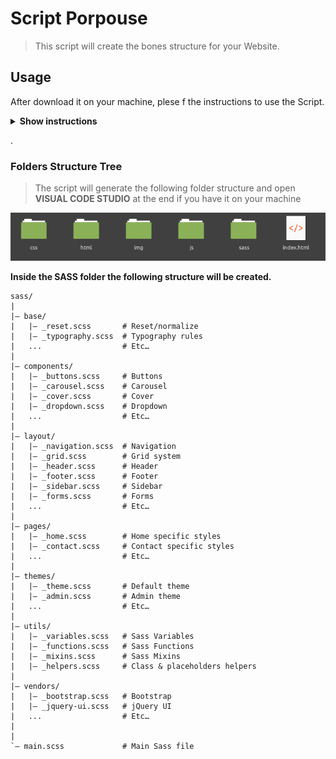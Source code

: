 # Script Porpouse
> This script will create the bones structure for your Website.
 
## Usage

After download it on your machine, plese f the instructions to use the Script.

<details><summary><b>Show instructions</b></summary>

1. Give the necessary permissions for the script:

    ```
    $ chmod +x create.sh
    ```

2. Run the Script:

    ```
    $ ./create.sh
    ```

3. The Script will ask for the name of your Directory

</details>

.

### Folders Structure Tree
> The script will generate the following folder structure and open **VISUAL CODE STUDIO** at the end if you have it on your machine

![](./img/folders.png) 

**Inside the SASS folder the following structure will be created.**

```
sass/  
|
|– base/
|   |– _reset.scss       # Reset/normalize
|   |– _typography.scss  # Typography rules
|   ...                  # Etc…
|
|– components/
|   |– _buttons.scss     # Buttons
|   |– _carousel.scss    # Carousel
|   |– _cover.scss       # Cover
|   |– _dropdown.scss    # Dropdown
|   ...                  # Etc…
|
|– layout/
|   |– _navigation.scss  # Navigation
|   |– _grid.scss        # Grid system
|   |– _header.scss      # Header
|   |– _footer.scss      # Footer
|   |– _sidebar.scss     # Sidebar
|   |– _forms.scss       # Forms
|   ...                  # Etc…
|
|– pages/
|   |– _home.scss        # Home specific styles
|   |– _contact.scss     # Contact specific styles
|   ...                  # Etc…
|
|– themes/
|   |– _theme.scss       # Default theme
|   |– _admin.scss       # Admin theme
|   ...                  # Etc…
|
|– utils/
|   |– _variables.scss   # Sass Variables
|   |– _functions.scss   # Sass Functions
|   |– _mixins.scss      # Sass Mixins
|   |– _helpers.scss     # Class & placeholders helpers
|
|– vendors/
|   |– _bootstrap.scss   # Bootstrap
|   |– _jquery-ui.scss   # jQuery UI
|   ...                  # Etc…
|
|
`– main.scss             # Main Sass file


```
